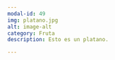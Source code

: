 ```yaml
---
modal-id: 49
img: platano.jpg
alt: image-alt
category: Fruta
description: Esto es un platano.

---
```

